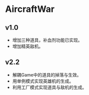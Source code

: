 # AircraftWar

## v1.0

- 增加三种道具，补血剂功能已实现。
- 增加精英敌机。

## v2.2

- 解耦Game中的道具的掉落与生效。
- 用单例模式实现英雄机的生成。
- 利用工厂模式实现道具与敌机的生成。